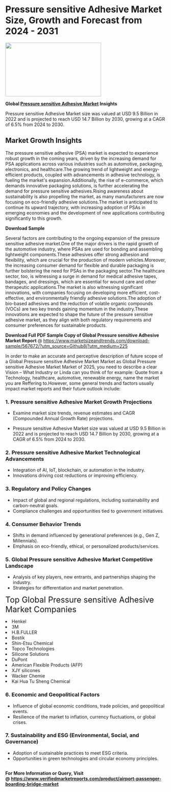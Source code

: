 <H1>Pressure sensitive Adhesive Market Size, Growth and Forecast from 2024 - 2031</H1><img class="aligncenter size-medium wp-image-584254" src="https://thirdeyenews.in/wp-content/uploads/2024/09/Global-Market-Research-300x168.jpeg" alt="" width="300" height="168" /><p><strong>Global&nbsp;<a href="https://www.marketsizeandtrends.com/download-sample/567672/?utm_source=Github8j?utm_medium=225">Pressure sensitive Adhesive Market</a> Insights</strong></p><p>Pressure sensitive Adhesive Market size was valued at USD 9.5 Billion in 2022 and is projected to reach USD 14.7 Billion by 2030, growing at a CAGR of 6.5% from 2024 to 2030.</p><p><h2>Market Growth Insights</h2> <p>The pressure sensitive adhesive (PSA) market is expected to experience robust growth in the coming years, driven by the increasing demand for PSA applications across various industries such as automotive, packaging, electronics, and healthcare.The growing trend of lightweight and energy-efficient products, coupled with advancements in adhesive technology, is fueling the market's expansion.Additionally, the rise of e-commerce, which demands innovative packaging solutions, is further accelerating the demand for pressure sensitive adhesives.Rising awareness about sustainability is also propelling the market, as many manufacturers are now focusing on eco-friendly adhesive solutions.The market is anticipated to continue its upward trajectory, with increasing adoption of PSAs in emerging economies and the development of new applications contributing significantly to this growth.</p> <p><strong>Download Sample</strong></p> <p>Several factors are contributing to the ongoing expansion of the pressure sensitive adhesive market.One of the major drivers is the rapid growth of the automotive industry, where PSAs are used for bonding and assembling lightweight components.These adhesives offer strong adhesion and flexibility, which are crucial for the production of modern vehicles.Moreover, the increasing consumer demand for flexible and durable packaging is further bolstering the need for PSAs in the packaging sector.The healthcare sector, too, is witnessing a surge in demand for medical adhesive tapes, bandages, and dressings, which are essential for wound care and other therapeutic applications.The market is also witnessing significant innovations, with companies focusing on developing more efficient, cost-effective, and environmentally friendly adhesive solutions.The adoption of bio-based adhesives and the reduction of volatile organic compounds (VOCs) are two key trends gaining momentum in the industry.These innovations are expected to shape the future of the pressure sensitive adhesive market, as they align with both regulatory requirements and consumer preferences for sustainable products.</p> <p><span class=""><strong>Download Full PDF Sample Copy of Global Pressure sensitive Adhesive Market Report</strong> @ <a href="https://www.marketsizeandtrends.com/download-sample/567672/?utm_source=Github8j?utm_medium=225" target="_blank">https://www.marketsizeandtrends.com/download-sample/567672/?utm_source=Github8j?utm_medium=225</a></span></p><p>In order to make an accurate and perceptive description of future scope of a Global&nbsp;Pressure sensitive Adhesive Market Market as Global&nbsp;Pressure sensitive Adhesive Market Market of 2025, you need to describe a clear Vision &ndash; What Industry or Linda can you think of for example: Quote from a Technology, healthcare, automotive, renewable energy, name the market you are Reffering to.However, some general trends and factors usually impact market reports and their future outlook include:</p><h3>1.&nbsp;<strong>Pressure sensitive Adhesive Market Growth Projections</strong></h3><ul><li>Examine market size trends, revenue estimates and CAGR (Compounded Annual Growth Rate) projections.</li><li><p>Pressure sensitive Adhesive Market size was valued at USD 9.5 Billion in 2022 and is projected to reach USD 14.7 Billion by 2030, growing at a CAGR of 6.5% from 2024 to 2030.</p></li></ul><h3>2.&nbsp;<strong>Pressure sensitive Adhesive Market Technological Advancements</strong></h3><ul><li>Integration of AI, IoT, blockchain, or automation in the industry.</li><li>Innovations driving cost reductions or improving efficiency.</li></ul><h3>3.&nbsp;<strong>Regulatory and Policy Changes</strong></h3><ul><li>Impact of global and regional regulations, including sustainability and carbon-neutral goals.</li><li>Compliance challenges and opportunities tied to government initiatives.</li></ul><h3>4.&nbsp;<strong>Consumer Behavior Trends</strong></h3><ul><li>Shifts in demand influenced by generational preferences (e.g., Gen Z, Millennials).</li><li>Emphasis on eco-friendly, ethical, or personalized products/services.</li></ul><h3>5.&nbsp;<strong>Global Pressure sensitive Adhesive Market Competitive Landscape</strong></h3><ul><li>Analysis of key players, new entrants, and partnerships shaping the industry.</li><li>Strategies for differentiation and market penetration.</li></ul><p data-pm-slice="1 1 []"><span style="color: inherit; font-family: inherit; font-size: 25px;">Top Global Pressure sensitive Adhesive Market Companies</span></p><div class="" data-test-id=""><p><li>Henkel</li><li> 3M</li><li> H.B.FULLER</li><li> Bostik</li><li> Shin-Etsu Chemical</li><li> Topco Technologies</li><li> Silicone Solutions</li><li> DuPont</li><li> American Flexible Products (AFP)</li><li> XJY silicones</li><li> Wacker Chemie</li><li> Kai Hua Tu Sheng Chemical</li></p></div><h3>6.&nbsp;<strong>Economic and Geopolitical Factors</strong></h3><ul><li>Influence of global economic conditions, trade policies, and geopolitical events.</li><li>Resilience of the market to inflation, currency fluctuations, or global crises.</li></ul><h3>7.&nbsp;<strong>Sustainability and ESG (Environmental, Social, and Governance)</strong></h3><ul><li>Adoption of sustainable practices to meet ESG criteria.</li><li>Opportunities in green technologies and circular economy principles.</li></ul><h2><strong style="font-size: 14px;">For More Information or Query, Visit @&nbsp;</strong><a style="background-color: #ffffff; font-size: 14px;" href="https://www.marketsizeandtrends.com/report/pressure-sensitive-adhesive-market/" target="_blank">https://www.verifiedmarketreports.com/product/airport-passenger-boarding-bridge-market</a></h2>